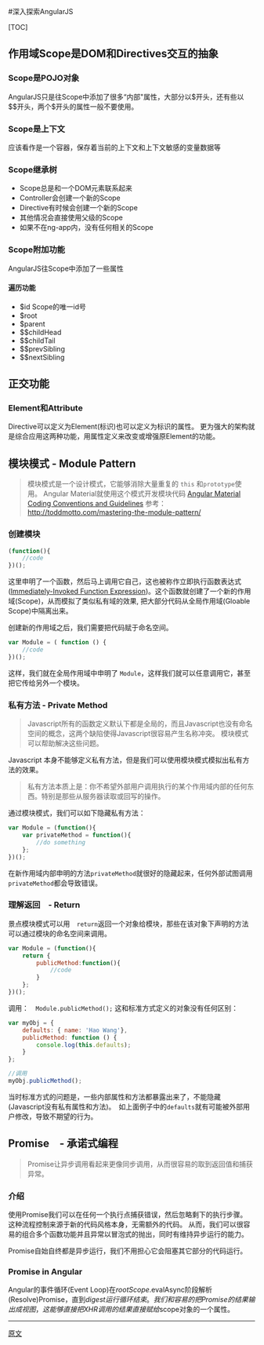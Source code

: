 #深入探索AngularJS

[TOC]

## 作用域Scope是DOM和Directives交互的抽象
### Scope是POJO对象
AngularJS只是往Scope中添加了很多“内部"属性，大部分以\$开头，还有些以\$$开头，两个\$开头的属性一般不要使用。
### Scope是上下文
应该看作是一个容器，保存着当前的上下文和上下文敏感的变量数据等
### Scope继承树
* Scope总是和一个DOM元素联系起来
*  Controller会创建一个新的Scope
*  Directive有时候会创建一个新的Scope
* 其他情况会直接使用父级的Scope
* 如果不在ng-app内，没有任何相关的Scope

### Scope附加功能
AngularJS往Scope中添加了一些属性
#### 遍历功能
*  $id
Scope的唯一id号
*  $root
*  $parent
*  \$$childHead
*  \$$childTail
*  \$$prevSibling
*  \$$nextSibling

## 正交功能
### Element和Attribute
Directive可以定义为Element(标识)也可以定义为标识的属性。 更为强大的架构就是综合应用这两种功能，用属性定义来改变或增强原Element的功能。

## 模块模式 - Module Pattern

> 模块模式是一个设计模式，它能够消除大量重复的 `this` 和`prototype`使用。 Angular Material就使用这个模式开发模块代码 [Angular Material Coding Conventions and Guidelines](https://github.com/angular/material/blob/master/docs/guides/CODING.md)
> 参考： http://toddmotto.com/mastering-the-module-pattern/

### 创建模块
```js
(function(){
	//code
})();
```

这里申明了一个函数，然后马上调用它自己，这也被称作立即执行函数表达式 ([Immediately-Invoked Function Expression](http://benalman.com/news/2010/11/immediately-invoked-function-expression/))。这个函数就创建了一个新的作用域(Scope)，从而模拟了类似私有域的效果, 把大部分代码从全局作用域(Gloable Scope)中隔离出来。


创建新的作用域之后，我们需要把代码赋于命名空间。
```js
var Module = ( function () {
	//code
})();
```
这样，我们就在全局作用域中申明了 `Module`，这样我们就可以任意调用它，甚至把它传给另外一个模块。

### 私有方法 - Private Method
> Javascript所有的函数定义默认下都是全局的，而且Javascript也没有命名空间的概念，这两个缺陷使得Javascript很容易产生名称冲突。 模块模式可以帮助解决这些问题。

Javascript 本身不能够定义私有方法，但是我们可以使用模块模式模拟出私有方法的效果。

> 私有方法本质上是：你不希望外部用户调用执行的某个作用域内部的任何东西。特别是那些从服务器读取或回写的操作。

通过模块模式，我们可以如下隐藏私有方法：
```js
var Module = (function(){
	var privateMethod = function(){
		//do something
	};
})();
```
在新作用域内部申明的方法`privateMethod`就很好的隐藏起来，任何外部试图调用`privateMethod`都会导致错误。

### 理解返回　- Return
景点模块模式可以用　`return`返回一个对象给模块，那些在该对象下声明的方法可以通过模块的命名空间来调用。
```js
var Module = (function(){
	return {
		publicMethod:function(){
			//code
		}
	};
})();
```
调用：　`Module.publicMethod();`
这和标准方式定义的对象没有任何区别：
```js
var myObj = {
	defaults: { name: 'Hao Wang'},
	publicMethod: function () {
		console.log(this.defaults);
	}
};

//调用
myObj.publicMethod();
```
当时标准方式的问题是，一些内部属性和方法都暴露出来了，不能隐藏(Javascript没有私有属性和方法)。　如上面例子中的`defaults`就有可能被外部用户修改，导致不期望的行为。

## Promise　- 承诺式编程
> Promise让异步调用看起来更像同步调用，从而很容易的取到返回值和捕获异常。

### 介绍
使用Promise我们可以在任何一个执行点捕获错误，然后忽略剩下的执行步骤。 这种流程控制来源于新的代码风格本身，无需额外的代码。 从而，我们可以很容易的组合多个函数功能并且异常以冒泡式的抛出，同时有维持异步运行的能力。

Promise自始自终都是异步运行，我们不用担心它会阻塞其它部分的代码运行。

### Promise in Angular 

Angular的事件循环(Event Loop)在$rootScope.$evalAsync阶段解析(Resolve)Promise，直到$digest运行循环结束。 我们和容易的把Promise的结果输出成视图，这能够直接把XHR调用的结果直接赋给$scope对象的一个属性。

---

[原文](http://www.smashingmagazine.com/2015/01/22/angularjs-internals-in-depth/)